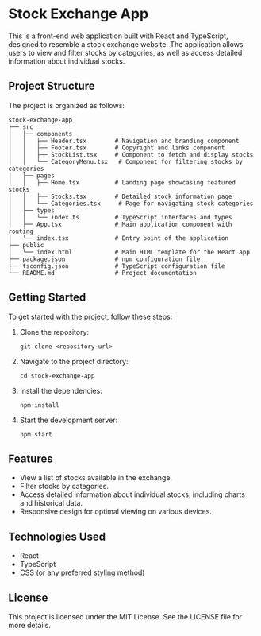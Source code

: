 # Stock Exchange App

This is a front-end web application built with React and TypeScript, designed to resemble a stock exchange website. The application allows users to view and filter stocks by categories, as well as access detailed information about individual stocks.

## Project Structure

The project is organized as follows:

```
stock-exchange-app
├── src
│   ├── components
│   │   ├── Header.tsx        # Navigation and branding component
│   │   ├── Footer.tsx        # Copyright and links component
│   │   ├── StockList.tsx     # Component to fetch and display stocks
│   │   └── CategoryMenu.tsx   # Component for filtering stocks by categories
│   ├── pages
│   │   ├── Home.tsx          # Landing page showcasing featured stocks
│   │   ├── Stocks.tsx        # Detailed stock information page
│   │   └── Categories.tsx     # Page for navigating stock categories
│   ├── types
│   │   └── index.ts          # TypeScript interfaces and types
│   ├── App.tsx               # Main application component with routing
│   └── index.tsx             # Entry point of the application
├── public
│   └── index.html            # Main HTML template for the React app
├── package.json              # npm configuration file
├── tsconfig.json             # TypeScript configuration file
└── README.md                 # Project documentation
```

## Getting Started

To get started with the project, follow these steps:

1. Clone the repository:
   ```
   git clone <repository-url>
   ```

2. Navigate to the project directory:
   ```
   cd stock-exchange-app
   ```

3. Install the dependencies:
   ```
   npm install
   ```

4. Start the development server:
   ```
   npm start
   ```

## Features

- View a list of stocks available in the exchange.
- Filter stocks by categories.
- Access detailed information about individual stocks, including charts and historical data.
- Responsive design for optimal viewing on various devices.

## Technologies Used

- React
- TypeScript
- CSS (or any preferred styling method)

## License

This project is licensed under the MIT License. See the LICENSE file for more details.